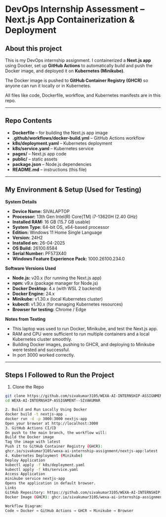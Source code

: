 # DevOps Internship Assessment – Next.js App Containerization & Deployment

## About this project
This is my DevOps internship assignment. I containerized a **Next.js app** using Docker, set up **GitHub Actions** to automatically build and push the Docker image, and deployed it on **Kubernetes (Minikube)**.  

The Docker image is pushed to **GitHub Container Registry (GHCR)** so anyone can run it locally or in Kubernetes.  

All files like code, Dockerfile, workflow, and Kubernetes manifests are in this repo.

---

## Repo Contents
- **Dockerfile** – for building the Next.js app image  
- **.github/workflows/docker-build.yml** – GitHub Actions workflow  
- **k8s/deployment.yaml** – Kubernetes deployment  
- **k8s/service.yaml** – Kubernetes service  
- **pages/** – Next.js app code  
- **public/** – static assets  
- **package.json** – Node.js dependencies  
- **README.md** – instructions (this file)  

---

## My Environment & Setup (Used for Testing)

**System Details**  
- **Device Name:** SIVALAPTOP  
- **Processor:** 13th Gen Intel(R) Core(TM) i7-13620H (2.40 GHz)  
- **Installed RAM:** 16 GB (15.7 GB usable)  
- **System Type:** 64-bit OS, x64-based processor  
- **Edition:** Windows 11 Home Single Language  
- **Version:** 24H2  
- **Installed on:** 26-04-2025  
- **OS Build:** 26100.6584  
- **Serial Number:** PF573X40  
- **Windows Feature Experience Pack:** 1000.26100.234.0  
   

**Software Versions Used**  
- **Node.js:** v20.x (for running the Next.js app)  
- **npm:** v9.x (package manager for Node.js)  
- **Docker Desktop:** 4.x (with WSL 2 backend)  
- **Docker Engine:** 24.x  
- **Minikube:** v1.30.x (local Kubernetes cluster)  
- **kubectl:** v1.30.x (for managing Kubernetes resources)  
- **Browser for testing:** Chrome / Edge  

**Notes from Testing**  
- This laptop was used to run Docker, Minikube, and test the Next.js app.  
- RAM and CPU were sufficient to run multiple containers and a local Kubernetes cluster smoothly.  
- Building Docker images, pushing to GHCR, and deploying to Minikube were tested and successful.  
- In port 3000  worked correctly.  

---

## Steps I Followed to Run the Project

 1. Clone the Repo
```bash
git clone https://github.com/sivakumar3105/WEXA-AI-INTERNSHIP-ASSIGNMENT--SIVAKUMAR.git
cd WEXA-AI-INTERNSHIP-ASSIGNMENT--SIVAKUMAR

2. Build and Run Locally Using Docker
docker build -t nextjs-app .
docker run -d -p 3000:3000 nextjs-app
Open your browser at http://localhost:3000
3. GitHub Actions CI/CD
On push to the main branch, the workflow will:
Build the Docker image
Tag the image with latest
Push it to GitHub Container Registry (GHCR):
ghcr.io/sivakumar3105/wexa-ai-internship-assignment/nextjs-app:latest
4. Kubernetes Deployment (Minikube)
Deploy Application
kubectl apply -f k8s/deployment.yaml
kubectl apply -f k8s/service.yaml
Access Application
minikube service nextjs-app
Opens the application in default browser.
Links
GitHub Repository: https://github.com/sivakumar3105/WEXA-AI-INTERNSHIP-ASSIGNMENT--SIVAKUMAR
Docker Image (GHCR): ghcr.io/sivakumar3105/wexa-ai-internship-assignment/nextjs-app:latest

Workflow Diagram:
Code → Docker → GitHub Actions → GHCR → Minikube → Browser
